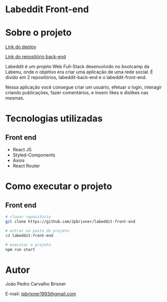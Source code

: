 # Labeddit Front-end

# Sobre o projeto

[Link do deploy](https://jpbrixner-labeddit.surge.sh)

[Link do repositório back-end](https://github.com/Jpbrixner/labeddit-back-end/)

Labeddit é um projeto Web Full-Stack desenvolvido no bootcamp da Labenu, onde o objetivo era criar uma aplicação de uma rede social. É divido em 2 repositórios, labeddit-back-end e o labeddit-front-end.

Nessa aplicação você consegue criar um usuário, efetuar o login, interagir  criando publicações, fazer comentários, e inserir likes e dislikes nas mesmas.

# Tecnologias utilizadas
## Front end
- React JS
- Styled-Components
- Axios
- React Router


# Como executar o projeto

## Front end

```bash
# clonar repositório
git clone https://github.com/Jpbrixner/labeddit-front-end

# entrar na pasta do projeto
cd labeddit-front-end

# executar o projeto
npm run start
```

# Autor

João Pedro Carvalho Brixner

E-mail: jpbrixner1993@gmail.com